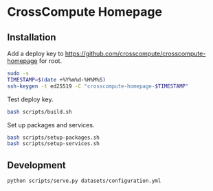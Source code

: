 # CrossCompute Homepage

## Installation

Add a deploy key to https://github.com/crosscompute/crosscompute-homepage for root.

```bash
sudo -s
TIMESTAMP=$(date +%Y%m%d-%H%M%S)
ssh-keygen -t ed25519 -C "crosscompute-homepage-$TIMESTAMP"
```

Test deploy key.

```bash
bash scripts/build.sh
```

Set up packages and services.

```bash
bash scripts/setup-packages.sh
bash scripts/setup-services.sh
```

## Development

```bash
python scripts/serve.py datasets/configuration.yml
```
